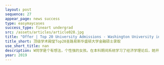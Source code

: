 ```yaml
---
layout: post
sequence: 27
appear_page: news success 
type: easymaycases
success_type: fineart undergrad
src: /assets/articles/article028.jpg
title: "Offer | Top 20 University Admissions - Washington University in St. Louis MS in Finance"
title_short: 顶级学术殿堂Top20圣路易斯华盛顿大学金融硕士录取
use_short_title: nan
description: W同学是个有想法，个性强的女孩。在本科期间系统学习了经济学理论后，她开始厌倦了学术象牙塔里的简单生活。W同学十分向往华尔街精英的生活，希望自己能在投资银行有一席之地。当毕业季来临，在投递的简历纷纷石沉大海之后，她痛定思痛，决定采取“曲线救国”的手段，先读研全面提升自己的专业技能。一番考量之后，W同学决定签约总部位于纽约华尔街的易美教育，“让易美成为我圆梦华尔街的良好开端。”
year: 2019
---
```


